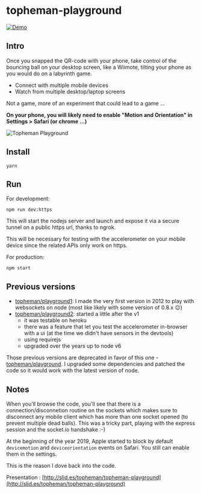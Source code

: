 # topheman-playground

[![Demo](https://img.shields.io/badge/demo-online-blue.svg)](https://topheman-playground.herokuapp.com/)

## Intro

Once you snapped the QR-code with your phone, take control of the bouncing ball on your desktop screen, like a Wiimote, tilting your phone as you would do on a labyrinth game.

* Connect with multiple mobile devices
* Watch from multiple desktop/laptop screens

Not a game, more of an experiment that could lead to a game …

**On your phone, you will likely need to enable "Motion and Orientation" in Settings > Safari (or chrome ...)**

![Topheman Playground](https://raw.github.com/topheman/playground/master/app/public/src/css/img/topheman-playground-bandeau.png)

## Install

```
yarn
```

## Run

For development:

```
npm run dev:https
```

This will start the nodejs server and launch and expose it via a secure tunnel on a public https url, thanks to ngrok.

This will be necessary for testing with the accelerometer on your mobile device since the related APIs only work on https.

For production:

```
npm start
```

## Previous versions

* [topheman/playground1](https://github.com/topheman/playground1): I made the very first version in 2012 to play with websockets on node (most like likely with some version of 0.8.x 😉)
* [topheman/playground2](https://github.com/topheman/playground2): started a little after the v1
    * it was testable on heroku
    * there was a feature that let you test the accelerometer in-browser with a ui (at the time we didn't have sensors in the devtools)
    * using requirejs
    * upgraded over the years up to node v6

Those previous versions are deprecated in favor of this one - [topheman/playground](https://github.com/topheman/playground). I upgraded some dependencies and patched the code so it would work with the latest version of node.

## Notes

When you'll browse the code, you'll see that there is a connection/disconnetion routine on the sockets which makes sure to disconnect any mobile client which has more than one socket opened (to prevent multiple dead balls). This was a tricky part, playing with the express session and the socket.io handshake :-) 

At the beginning of the year 2019, Apple started to block by default `devicemotion` and `deviceorientation` events on Safari. You still can enable them in the settings.

This is the reason I dove back into the code.

Presentation : [http://slid.es/topheman/topheman-playground](http://slid.es/topheman/topheman-playground)